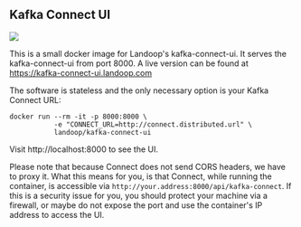 ## Kafka Connect UI ##

[![](https://images.microbadger.com/badges/image/landoop/kafka-connect-ui.svg)](http://microbadger.com/images/landoop/kafka-connect-ui)

This is a small docker image for Landoop's kafka-connect-ui.
It serves the kafka-connect-ui from port 8000.
A live version can be found at <https://kafka-connect-ui.landoop.com>

The software is stateless and the only necessary option is your Kafka Connect
URL:

    docker run --rm -it -p 8000:8000 \
               -e "CONNECT_URL=http://connect.distributed.url" \
               landoop/kafka-connect-ui

Visit http://localhost:8000 to see the UI.

Please note that because Connect does not send CORS headers, we have to proxy
it. What this means for you, is that Connect, while running the container, is
accessible via `http://your.address:8000/api/kafka-connect`. If this is a
security issue for you, you should protect your machine via a firewall, or maybe
do not expose the port and use the container's IP address to access the UI.
